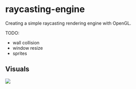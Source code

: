 # raycasting-engine
Creating a simple raycasting rendering engine with OpenGL.

TODO:
- wall collision
- window resize
- sprites

## Visuals
<img src="https://simono.fr/raycast.gif" >
